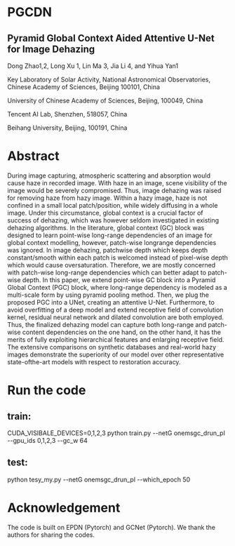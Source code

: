 


# PGCDN

## Pyramid Global Context Aided Attentive U-Net for Image Dehazing

Dong Zhao1,2, Long Xu 1, Lin Ma 3, Jia Li 4, and Yihua Yan1

Key Laboratory of Solar Activity, National Astronomical Observatories, Chinese Academy of Sciences, Beijing 100101, China

University of Chinese Academy of Sciences, Beijing, 100049, China

Tencent AI Lab, Shenzhen, 518057, China

Beihang University, Beijing, 100191, China

# Abstract

During image capturing, atmospheric scattering and absorption would cause haze in recorded image. With haze in an image, scene visibility of the image would be severely compromised. Thus, image dehazing was raised for removing haze from hazy image. Within a hazy image, haze is not confined in a small local patch/position, while widely diffusing in a whole image. Under this circumstance, global context is a crucial factor of success of dehazing, which was however seldom investigated in existing dehazing algorithms. In the literature, global context (GC) block was designed to learn point-wise long-range dependencies of an image for global context modelling, however, patch-wise longrange dependencies was ignored. In image dehazing, patchwise depth which keeps depth constant/smooth within each patch is welcomed instead of pixel-wise depth which would cause oversaturation. Therefore, we are mostly concerned with patch-wise long-range dependencies which can better adapt to patch-wise depth. In this paper, we extend point-wise GC block into a Pyramid Global Context (PGC) block, where long-range dependency is modeled as a multi-scale form by using pyramid pooling method. Then, we plug the proposed PGC into a UNet, creating an attentive U-Net. Furthermore, to avoid overfitting of a deep model and extend receptive field of convolution kernel, residual neural network and dilated convolution are both employed. Thus, the finalized dehazing model can capture both long-range and patch-wise content dependencies on the one hand, on the other hand, it has the merits of fully exploiting hierarchical features and enlarging receptive field. The extensive comparisons on synthetic databases and real-world hazy images demonstrate the superiority of our model over other representative state-ofthe-art models with respect to restoration accuracy.

# Run the code

## train:

CUDA_VISIBALE_DEVICES=0,1,2,3 python train.py --netG onemsgc_drun_pl --gpu_ids 0,1,2,3 --gc_w 64

## test:

python tesy_my.py --netG onemsgc_drun_pl --which_epoch 50

# Acknowledgement

The code is built on EPDN (Pytorch) and GCNet (Pytorch). We thank the authors for sharing the codes.
